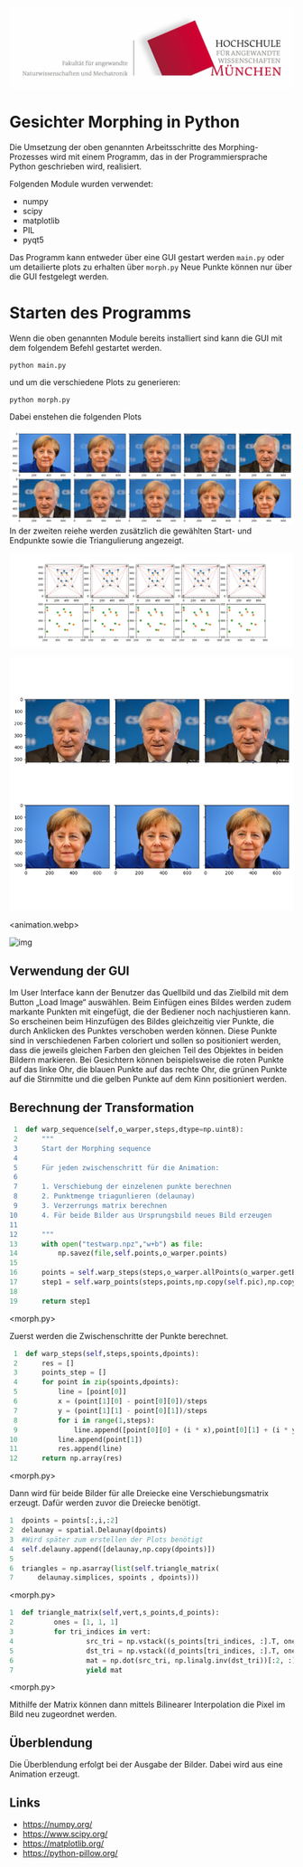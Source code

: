 ![img](Dokumentation/all-1_1.jpg)

# Gesichter Morphing in Python

Die Umsetzung der oben genannten Arbeitsschritte des Morphing-Prozesses wird mit einem Programm, das in der Programmiersprache Python geschrieben wird, realisiert.

Folgenden Module wurden verwendet:

-   numpy
-   scipy
-   matplotlib
-   PIL
-   pyqt5

Das Programm kann entweder über eine GUI gestart werden `main.py` oder um detailierte plots zu erhalten über `morph.py` Neue Punkte können nur über die GUI festgelegt werden.

# Starten des Programms

Wenn die oben genannten Module bereits installiert sind kann die GUI mit dem folgendem Befehl gestartet werden.

```shell
python main.py
```

und um die verschiedene Plots zu generieren:

```shell
python morph.py
```

Dabei enstehen die folgenden Plots

![img](morphing2.png "Überblendung und Morphen der beiden Bilder") In der zweiten reiehe werden zusätzlich die gewählten Start- und Endpunkte sowie die Triangulierung angezeigt.

![img](delauny.jpg "Triangulierung der Punktmenge mit Delaunay")

![img](morphing_einzeln.jpg "Start,Mittel- und Endbild")

<animation.webp>

![img](animation.gif "Animation der Bilderreihe")

## Verwendung der GUI

Im User Interface kann der Benutzer das Quellbild und das Zielbild mit dem Button „Load Image“ auswählen. Beim Einfügen eines Bildes werden zudem markante Punkten mit eingefügt, die der Bediener noch nachjustieren kann. So erscheinen beim Hinzufügen des Bildes gleichzeitig vier Punkte, die durch Anklicken des Punktes verschoben werden können. Diese Punkte sind in verschiedenen Farben coloriert und sollen so positioniert werden, dass die jeweils gleichen Farben den gleichen Teil des Objektes in beiden Bildern markieren. Bei Gesichtern können beispielsweise die roten Punkte auf das linke Ohr, die blauen Punkte auf das rechte Ohr, die grünen Punkte auf die Stirnmitte und die gelben Punkte auf dem Kinn positioniert werden.

## Berechnung der Transformation

```python
 1  def warp_sequence(self,o_warper,steps,dtype=np.uint8):
 2      """
 3      Start der Morphing sequence
 4  
 5      Für jeden zwischenschritt für die Animation:
 6  
 7      1. Verschiebung der einzelenen punkte berechnen
 8      2. Punktmenge triagunlieren (delaunay)
 9      3. Verzerrungs matrix berechnen
10      4. Für beide Bilder aus Ursprungsbild neues Bild erzeugen
11  
12      """
13      with open("testwarp.npz","w+b") as file:
14          np.savez(file,self.points,o_warper.points)
15  
16      points = self.warp_steps(steps,o_warper.allPoints(o_warper.getBoxes()),self.allPoints(self.getBoxes()))
17      step1 = self.warp_points(steps,points,np.copy(self.pic),np.copy(o_warper.pic),list())
18  
19      return step1
```

<morph.py>

Zuerst werden die Zwischenschritte der Punkte berechnet.

```python
 1  def warp_steps(self,steps,spoints,dpoints):
 2      res = []
 3      points_step = []
 4      for point in zip(spoints,dpoints):
 5          line = [point[0]]
 6          x = (point[1][0] - point[0][0])/steps
 7          y = (point[1][1] - point[0][1])/steps
 8          for i in range(1,steps):
 9              line.append([point[0][0] + (i * x),point[0][1] + (i * y)])
10          line.append(point[1])
11          res.append(line)
12      return np.array(res)
```

<morph.py>

Dann wird für beide Bilder für alle Dreiecke eine Verschiebungsmatrix erzeugt. Dafür werden zuvor die Dreiecke benötigt.

```python
1  dpoints = points[:,i,:2]
2  delaunay = spatial.Delaunay(dpoints)
3  #Wird später zum erstellen der Plots benötigt
4  self.delauny.append([delaunay,np.copy(dpoints)])
5  
6  triangles = np.asarray(list(self.triangle_matrix(
7      delaunay.simplices, spoints , dpoints)))
```

<morph.py>

```python
1  def triangle_matrix(self,vert,s_points,d_points):
2          ones = [1, 1, 1]
3          for tri_indices in vert:
4                  src_tri = np.vstack((s_points[tri_indices, :].T, ones))
5                  dst_tri = np.vstack((d_points[tri_indices, :].T, ones))
6                  mat = np.dot(src_tri, np.linalg.inv(dst_tri))[:2, :]
7                  yield mat
```

<morph.py>

Mithilfe der Matrix können dann mittels Bilinearer Interpolation die Pixel im Bild neu zugeordnet werden.

## Überblendung

Die Überblendung erfolgt bei der Ausgabe der Bilder. Dabei wird aus eine Animation erzeugt.

## Links

-   <https://numpy.org/>
-   <https://www.scipy.org/>
-   <https://matplotlib.org/>
-   <https://python-pillow.org/>
